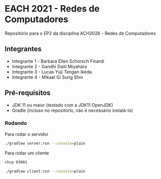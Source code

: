 # EACH 2021 - Redes de Computadores
Repositório para o EP2 da disciplina ACH2026 - Redes de Computadores

## Integrantes
* Integrante 1 - Barbara Ellen Schorsch Finardi
* Integrante 2 - Gandhi Daiti Miyahara
* Integrante 3 - Lucas Yuji Tengan Ikeda
* Integrante 4 - Mikael Gi Sung Shin

## Pré-requisitos
* JDK 11 ou maior (testado com a JDK11 OpenJDK)
* Gradle (incluso no repositório, não é necessário instalá-lo)

### Rodando
Para rodar o servidor
```sh
./gradlew server:run --console=plain
```

Para rodar um cliente 
```sh
chcp 65001
```
```sh
./gradlew client:run --console=plain
```
